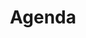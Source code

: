 ---
image: /img/lilies-5151271_1920.jpg

title: "Agenda"

training1:
    heading: MINDFULNESS TRAINING (MBSR - IT)
    image: "img/woman-5779323_1920.jpg"
    paragraph1: "Dinsdagochtend Mei 2024"
    bullets: 
        - short: Lesdata
          long: 21 - 28 mei / 4 - 11 - 18 - 25 juni / 2 - 9 juli
        - short: Lestijd
          long: 9:30 - 12:00
        - short: Oefendag
          long: zondag 30 juni van 9:00 - 13:00
        - short: Locatie
          long: De Hooiberg, Nieuwe steeg 20, Leersum
        - short: Kosten
          long: Normaal € 395,- nu als introductie voor € 335,-. Inclusief voorgesprek, werkmap

action:
    text: "Voor boekingen of meer informatie, neem gerust contact op."
    buttonText: Contact
    buttonLink: /contact
---